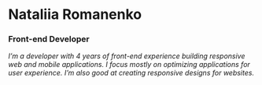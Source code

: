 # Nataliia Romanenko

### Front-end Developer

*I’m a developer with 4 years of front-end experience building responsive web and mobile
applications. I focus mostly on optimizing applications for user experience. I’m also good
at creating responsive designs for websites.*